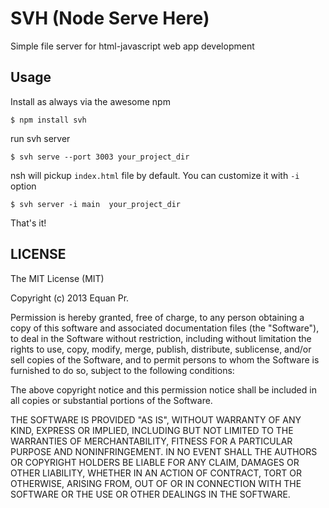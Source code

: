 SVH (Node Serve Here)
=====================

Simple file server for html-javascript web app development


Usage
-----

Install as always via the awesome npm

```
$ npm install svh
```

run svh server

```
$ svh serve --port 3003 your_project_dir
```

nsh will pickup `index.html` file by default. You can customize it with `-i` option

```
$ svh server -i main  your_project_dir
```

That's it!


LICENSE
-------

The MIT License (MIT)

Copyright (c) 2013 Equan Pr.

Permission is hereby granted, free of charge, to any person obtaining a copy of this software and associated
documentation files (the "Software"), to deal in the Software without restriction, including without limitation
the rights to use, copy, modify, merge, publish, distribute, sublicense, and/or sell copies of the Software, and
to permit persons to whom the Software is furnished to do so, subject to the following conditions:

The above copyright notice and this permission notice shall be included in all copies or substantial portions of
the Software.

THE SOFTWARE IS PROVIDED "AS IS", WITHOUT WARRANTY OF ANY KIND, EXPRESS OR IMPLIED, INCLUDING BUT NOT LIMITED TO
THE WARRANTIES OF MERCHANTABILITY, FITNESS FOR A PARTICULAR PURPOSE AND NONINFRINGEMENT. IN NO EVENT SHALL THE AUTHORS
OR COPYRIGHT HOLDERS BE LIABLE FOR ANY CLAIM, DAMAGES OR OTHER LIABILITY, WHETHER IN AN ACTION OF CONTRACT, TORT
OR OTHERWISE, ARISING FROM, OUT OF OR IN CONNECTION WITH THE SOFTWARE OR THE USE OR OTHER DEALINGS IN THE SOFTWARE.